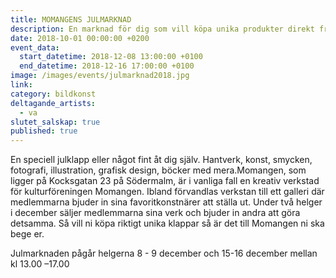 ```yaml
---
title: MOMANGENS JULMARKNAD
description: En marknad för dig som vill köpa unika produkter direkt från formgivarna.
date: 2018-10-01 00:00:00 +0200
event_data:
  start_datetime: 2018-12-08 13:00:00 +0100
  end_datetime: 2018-12-16 17:00:00 +0100
image: /images/events/julmarknad2018.jpg
link:
category: bildkonst
deltagande_artists:
  - va
slutet_salskap: true
published: true
---
```


En speciell julklapp eller n&aring;got fint &aring;t dig sj&auml;lv. Hantverk, konst, smycken, fotografi, illustration, grafisk design, böcker med mera.Momangen, som ligger p&aring; Kocksgatan 23 p&aring; Södermalm, &auml;r i vanliga fall en kreativ verkstad för kulturföreningen Momangen. Ibland förvandlas verkstan till ett galleri d&auml;r medlemmarna bjuder in sina favoritkonstn&auml;rer att st&auml;lla ut. Under tv&aring; helger i december s&auml;ljer medlemmarna sina verk och bjuder in andra att göra detsamma. S&aring; vill ni köpa riktigt unika klappar s&aring; &auml;r det till Momangen ni ska bege er.

Julmarknaden p&aring;g&aring;r helgerna 8 - 9 december och 15-16 december mellan kl 13.00 –17.00